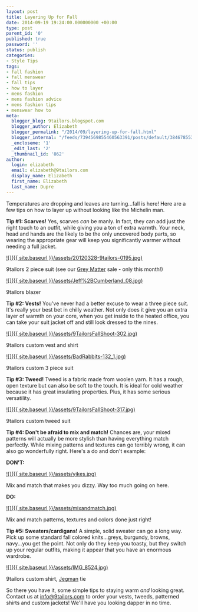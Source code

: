 ```yaml
---
layout: post
title: Layering Up for Fall
date: 2014-09-19 19:24:00.000000000 +00:00
type: post
parent_id: '0'
published: true
password: ''
status: publish
categories:
- Style Tips
tags:
- fall fashion
- fall menswear
- fall tips
- how to layer
- mens fashion
- mens fashion advice
- mens fashion tips
- menswear how to
meta:
  blogger_blog: 9tailors.blogspot.com
  blogger_author: Elizabeth
  blogger_permalink: "/2014/09/layering-up-for-fall.html"
  blogger_internal: "/feeds/7394569855460563391/posts/default/3846785531190073857"
  _encloseme: '1'
  _edit_last: '2'
  _thumbnail_id: '862'
author:
  login: elizabeth
  email: elizabeth@9tailors.com
  display_name: Elizabeth
  first_name: Elizabeth
  last_name: Dupre
---
```

Temperatures are dropping and leaves are turning...fall is here! Here are a few tips on how to layer up without looking like the Michelin man.

**Tip #1: Scarves!** Yes, scarves _can_ be manly. In fact, they can add just the right touch to an outfit, while giving you a ton of extra warmth. Your neck, head and hands are the likely to be the only uncovered body parts, so wearing the appropriate gear will keep you significantly warmer without needing a full jacket.

[![]({{ site.baseurl }}/assets/20120328-9tailors-0195.jpg)](http://3.bp.blogspot.com/-mTHrZdVLZQY/VBxwiaVLnTI/AAAAAAAAAq8/jZFZ44SAi3Q/s1600/20120328-9tailors-0195.jpg)

9tailors 2 piece suit (see our [Grey Matter](http://9tailors.blogspot.com/2014/09/grey-matter-20-discount-on-grey-custom.html) sale - only this month!)

[![]({{ site.baseurl }}/assets/Jeff%2BCumberland_08.jpg)](http://4.bp.blogspot.com/-47aSSdCJ-Ig/VBxwu-U_r8I/AAAAAAAAArE/c3B68w4izpk/s1600/Jeff%2BCumberland_08.jpg)

9tailors blazer

**Tip #2: Vests!** You've never had a better excuse to wear a three piece suit. It's really your best bet in chilly weather. Not only does it give you an extra layer of warmth on your core, when you get inside to the heated office, you can take your suit jacket off and still look dressed to the nines.

[![]({{ site.baseurl }}/assets/9TailorsFallShoot-302.jpg)](http://1.bp.blogspot.com/-7XwOqAlNteY/VBxx4vnmjaI/AAAAAAAAArU/-LAqHVir5qE/s1600/9TailorsFallShoot-302.jpg)

9tailors custom vest and shirt

[![]({{ site.baseurl }}/assets/BadRabbits-132_1.jpg)](http://2.bp.blogspot.com/-yIToq-c4O-E/VBxxyUXwX2I/AAAAAAAAArM/hAj2KNIwxl4/s1600/BadRabbits-132_1.jpg)

9tailors custom 3 piece suit

**Tip #3: Tweed!** Tweed is a fabric made from woolen yarn. It has a rough, open texture but can also be soft to the touch. It is ideal for cold weather because it has great insulating properties. Plus, it has some serious versatility.

[![]({{ site.baseurl }}/assets/9TailorsFallShoot-317.jpg)](http://1.bp.blogspot.com/-aapnLNH6LCU/VBxy3zpbLdI/AAAAAAAAArc/3ZtgS8zbhNc/s1600/9TailorsFallShoot-317.jpg)

9tailors custom tweed suit

**Tip #4: Don't be afraid to mix and match!** Chances are, your mixed patterns will actually be more stylish than having everything match perfectly. While mixing patterns and textures can go terribly wrong, it can also go wonderfully right. Here's a do and don't example:

**DON'T:**

[![]({{ site.baseurl }}/assets/yikes.jpg)](http://1.bp.blogspot.com/-kZvQyN0Z_XA/VBx1I5nncYI/AAAAAAAAAr4/70gPXaNGl4s/s1600/yikes.jpg)

Mix and match that makes you dizzy. Way too much going on here.

**DO:**

[![]({{ site.baseurl }}/assets/mixandmatch.jpg)](http://1.bp.blogspot.com/-s2DO6w2QzGo/VBx0bqii_bI/AAAAAAAAArw/X66M0RbnnaE/s1600/mixandmatch.jpg)

Mix and match patterns, textures and colors done just right!

**Tip #5: Sweaters/cardigans!** A simple, solid sweater can go a long way. Pick up some standard fall colored knits...greys, burgundy, browns, navy...you get the point. Not only do they keep you toasty, but they switch up your regular outfits, making it appear that you have an enormous wardrobe.

[![]({{ site.baseurl }}/assets/IMG_8524.jpg)](http://3.bp.blogspot.com/-_g_110JftUY/VBxzZr62DOI/AAAAAAAAArk/ZNdsK2oriQM/s1600/IMG_8524.jpg)

9tailors custom shirt, [Jegman](http://www.jegman.com/) tie

So there you have it, some simple tips to staying warm _and_ looking great. Contact us at [info@9tailors.com](mailto:info@9tailors.com) to order your vests, tweeds, patterned shirts and custom jackets! We'll have you looking dapper in no time.